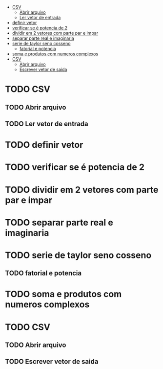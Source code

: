 - [CSV](#orgdbfc221)
  - [Abrir arquivo](#orgba84865)
  - [Ler vetor de entrada](#org94eafcf)
- [definir vetor](#orgf5d6816)
- [verificar se é potencia de 2](#orgf661f0a)
- [dividir em 2 vetores com parte par e impar](#org549c448)
- [separar parte real e imaginaria](#orge1592e0)
- [serie de taylor seno cosseno](#orgdaab33f)
  - [fatorial e potencia](#org463dee5)
- [soma e produtos com numeros complexos](#org11e2e88)
- [CSV](#orgb2df7a3)
  - [Abrir arquivo](#orgc8ed169)
  - [Escrever vetor de saida](#org5534e45)


<a id="orgdbfc221"></a>

# TODO CSV


<a id="orgba84865"></a>

## TODO Abrir arquivo


<a id="org94eafcf"></a>

## TODO Ler vetor de entrada


<a id="orgf5d6816"></a>

# TODO definir vetor


<a id="orgf661f0a"></a>

# TODO verificar se é potencia de 2


<a id="org549c448"></a>

# TODO dividir em 2 vetores com parte par e impar


<a id="orge1592e0"></a>

# TODO separar parte real e imaginaria


<a id="orgdaab33f"></a>

# TODO serie de taylor seno cosseno


<a id="org463dee5"></a>

## TODO fatorial e potencia


<a id="org11e2e88"></a>

# TODO soma e produtos com numeros complexos


<a id="orgb2df7a3"></a>

# TODO CSV


<a id="orgc8ed169"></a>

## TODO Abrir arquivo


<a id="org5534e45"></a>

## TODO Escrever vetor de saida
